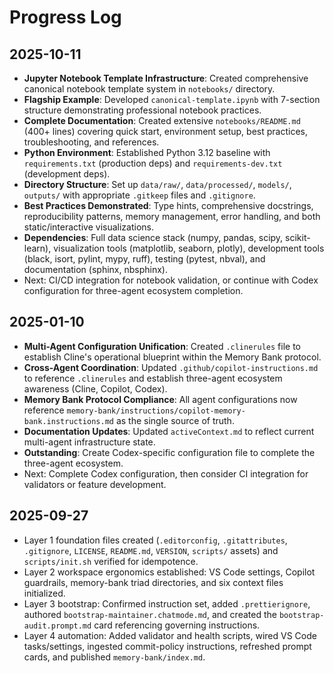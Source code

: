# Progress Log

## 2025-10-11
- **Jupyter Notebook Template Infrastructure**: Created comprehensive canonical notebook template system in `notebooks/` directory.
- **Flagship Example**: Developed `canonical-template.ipynb` with 7-section structure demonstrating professional notebook practices.
- **Complete Documentation**: Created extensive `notebooks/README.md` (400+ lines) covering quick start, environment setup, best practices, troubleshooting, and references.
- **Python Environment**: Established Python 3.12 baseline with `requirements.txt` (production deps) and `requirements-dev.txt` (development deps).
- **Directory Structure**: Set up `data/raw/`, `data/processed/`, `models/`, `outputs/` with appropriate `.gitkeep` files and `.gitignore`.
- **Best Practices Demonstrated**: Type hints, comprehensive docstrings, reproducibility patterns, memory management, error handling, and both static/interactive visualizations.
- **Dependencies**: Full data science stack (numpy, pandas, scipy, scikit-learn), visualization tools (matplotlib, seaborn, plotly), development tools (black, isort, pylint, mypy, ruff), testing (pytest, nbval), and documentation (sphinx, nbsphinx).
- Next: CI/CD integration for notebook validation, or continue with Codex configuration for three-agent ecosystem completion.

## 2025-01-10
- **Multi-Agent Configuration Unification**: Created `.clinerules` file to establish Cline's operational blueprint within the Memory Bank protocol.
- **Cross-Agent Coordination**: Updated `.github/copilot-instructions.md` to reference `.clinerules` and establish three-agent ecosystem awareness (Cline, Copilot, Codex).
- **Memory Bank Protocol Compliance**: All agent configurations now reference `memory-bank/instructions/copilot-memory-bank.instructions.md` as the single source of truth.
- **Documentation Updates**: Updated `activeContext.md` to reflect current multi-agent infrastructure state.
- **Outstanding**: Create Codex-specific configuration file to complete the three-agent ecosystem.
- Next: Complete Codex configuration, then consider CI integration for validators or feature development.

## 2025-09-27
- Layer 1 foundation files created (`.editorconfig`, `.gitattributes`, `.gitignore`, `LICENSE`, `README.md`, `VERSION`, `scripts/` assets) and `scripts/init.sh` verified for idempotence.
- Layer 2 workspace ergonomics established: VS Code settings, Copilot guardrails, memory-bank triad directories, and six context files initialized.
- Layer 3 bootstrap: Confirmed instruction set, added `.prettierignore`, authored `bootstrap-maintainer.chatmode.md`, and created the `bootstrap-audit.prompt.md` card referencing governing instructions.
- Layer 4 automation: Added validator and health scripts, wired VS Code tasks/settings, ingested commit-policy instructions, refreshed prompt cards, and published `memory-bank/index.md`.
